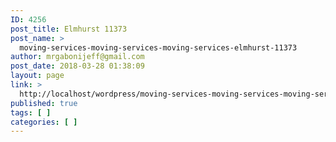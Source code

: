 ```yaml
---
ID: 4256
post_title: Elmhurst 11373
post_name: >
  moving-services-moving-services-moving-services-elmhurst-11373
author: mrgabonijeff@gmail.com
post_date: 2018-03-28 01:38:09
layout: page
link: >
  http://localhost/wordpress/moving-services-moving-services-moving-services-elmhurst-11373/
published: true
tags: [ ]
categories: [ ]
---
```


